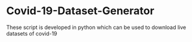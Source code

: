 # Covid-19-Dataset-Generator
These script is developed in python which can be used to download live datasets of covid-19
